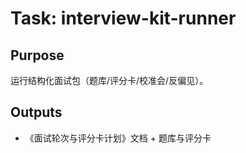 # Task: interview-kit-runner

## Purpose

运行结构化面试包（题库/评分卡/校准会/反偏见）。

## Outputs

- 《面试轮次与评分卡计划》文档 + 题库与评分卡
